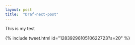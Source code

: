 ```yaml
---
layout: post
title:  "Draf-next-post"
---
```


This is my test

{% include tweet.html id="1283929610510622723?s=20" %}

